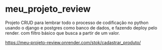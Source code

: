 # meu_projeto_review

Projeto CRUD para lembrar todo o processo de codificação no python usando o 
django e postgres como banco de dados, e fazendo deploy pelo render.
com filtro básico que busca a partir de um valor.

https://meu-projeto-review.onrender.com/stok/cadastrar_produto/

